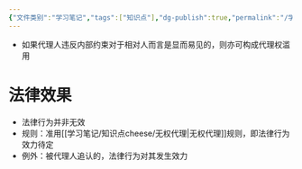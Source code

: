 ```yaml
---
{"文件类别":"学习笔记","tags":["知识点"],"dg-publish":true,"permalink":"/学习笔记/知识点cheese/代理权的行使违反内部约束/","dgPassFrontmatter":true,"created":"2024-08-20T21:49:58.216+08:00","updated":"2024-09-11T11:46:04.327+08:00"}
---
```


- 如果代理人违反内部约束对于相对人而言是显而易见的，则亦可构成代理权滥用
# 法律效果
- 法律行为并非无效
- 规则：准用[[学习笔记/知识点cheese/无权代理\|无权代理]]规则，即法律行为效力待定
- 例外：被代理人追认的，法律行为对其发生效力